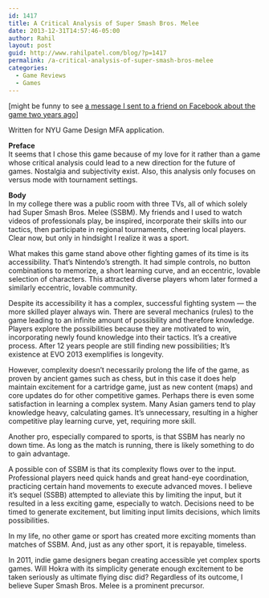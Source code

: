 ```yaml
---
id: 1417
title: A Critical Analysis of Super Smash Bros. Melee
date: 2013-12-31T14:57:46-05:00
author: Rahil
layout: post
guid: http://www.rahilpatel.com/blog/?p=1417
permalink: /a-critical-analysis-of-super-smash-bros-melee
categories:
  - Game Reviews
  - Games
---
```

[might be funny to see [a message I sent to a friend on Facebook about the game two years ago](http://www.rahilpatel.com/blog/super-smash-bros-melee-early-game-criticism)]

Written for NYU Game Design MFA application.

**Preface**  
It seems that I chose this game because of my love for it rather than a game whose critical analysis could lead to a new direction for the future of games. Nostalgia and subjectivity exist. Also, this analysis only focuses on versus mode with tournament settings.

**Body**  
In my college there was a public room with three TVs, all of which solely had Super Smash Bros. Melee (SSBM). My friends and I used to watch videos of professionals play, be inspired, incorporate their skills into our tactics, then participate in regional tournaments, cheering local players. Clear now, but only in hindsight I realize it was a sport.

What makes this game stand above other fighting games of its time is its accessibility. That’s Nintendo’s strength. It had simple controls, no button combinations to memorize, a short learning curve, and an eccentric, lovable selection of characters. This attracted diverse players whom later formed a similarly eccentric, lovable community.

Despite its accessibility it has a complex, successful fighting system &#8212; the more skilled player always win. There are several mechanics (rules) to the game leading to an infinite amount of possibility and therefore knowledge. Players explore the possibilities because they are motivated to win, incorporating newly found knowledge into their tactics. It’s a creative process. After 12 years people are still finding new possibilities; It’s existence at EVO 2013 exemplifies is longevity.

However, complexity doesn’t necessarily prolong the life of the game, as proven by ancient games such as chess, but in this case it does help maintain excitement for a cartridge game, just as new content (maps) and core updates do for other competitive games. Perhaps there is even some satisfaction in learning a complex system. Many Asian gamers tend to play knowledge heavy, calculating games. It’s unnecessary, resulting in a higher competitive play learning curve, yet, requiring more skill.

Another pro, especially compared to sports, is that SSBM has nearly no down time. As long as the match is running, there is likely something to do to gain advantage.

A possible con of SSBM is that its complexity flows over to the input. Professional players need quick hands and great hand-eye coordination, practicing certain hand movements to execute advanced moves. I believe it’s sequel (SSBB) attempted to alleviate this by limiting the input, but it resulted in a less exciting game, especially to watch. Decisions need to be timed to generate excitement, but limiting input limits decisions, which limits possibilities.

In my life, no other game or sport has created more exciting moments than matches of SSBM. And, just as any other sport, it is repayable, timeless.

In 2011, indie game designers began creating accessible yet complex sports games. Will Hokra with its simplicity generate enough excitement to be taken seriously as ultimate flying disc did? Regardless of its outcome, I believe Super Smash Bros. Melee is a prominent precursor.